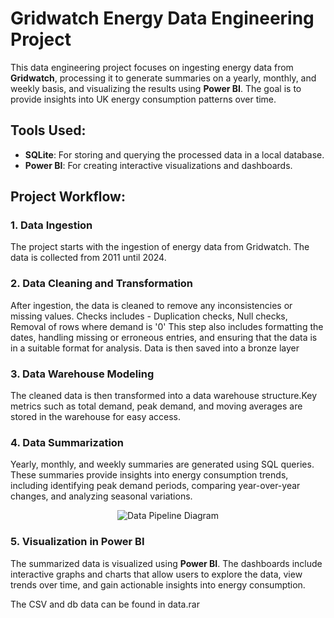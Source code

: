 # Gridwatch Energy Data Engineering Project

This data engineering project focuses on ingesting energy data from **Gridwatch**, processing it to generate summaries on a yearly, monthly, and weekly basis, and visualizing the results using **Power BI**. The goal is to provide insights into UK energy consumption patterns over time.

## Tools Used:
- **SQLite**: For storing and querying the processed data in a local database.
- **Power BI**: For creating interactive visualizations and dashboards.

## Project Workflow:

### 1. Data Ingestion
   The project starts with the ingestion of energy data from Gridwatch. The data is collected from 2011 until 2024.

### 2. Data Cleaning and Transformation
   After ingestion, the data is cleaned to remove any inconsistencies or missing values.
   Checks includes - Duplication checks, Null checks, Removal of rows where demand is '0'
   This step also includes formatting the dates, handling missing or erroneous entries, and ensuring that the data is in a suitable format for analysis.
   Data is then saved into a bronze layer

### 3. Data Warehouse Modeling
   The cleaned data is then transformed into a data warehouse structure.Key metrics such as total demand, peak demand, and moving averages are stored in the warehouse for easy access.

### 4. Data Summarization
   Yearly, monthly, and weekly summaries are generated using SQL queries. These summaries provide insights into energy consumption trends, including identifying peak demand periods, comparing year-over-year changes, and analyzing seasonal variations.

<p align="center">
  <img src="https://github.com/user-attachments/assets/cb10b322-5fa5-4553-bc13-ee7fd3c63d6e" alt="Data Pipeline Diagram"/>
</p>

### 5. Visualization in Power BI
   The summarized data is visualized using **Power BI**. The dashboards include interactive graphs and charts that allow users to explore the data, view trends over time, and gain actionable insights into energy consumption.

The CSV and db data can be found in data.rar
